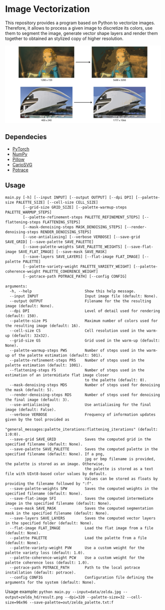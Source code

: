 # Image Vectorization
This repository provides a program based on Python to vectorize images. Therefore, it allows to process a given image to discretize its colors, use them to segment the image, generate vector shape layers and render them together to obtained an stylized copy of higher resolution.

![](https://github.com/JoanCoCo/Image-Vectorization/blob/main/images/examples.png?raw=true)

## Dependecies
- [PyTorch](https://pytorch.org)
- [NumPy](https://numpy.org)
- [Pillow](https://pillow.readthedocs.io/en/stable/)
- [CarioSVG](https://cairosvg.org)
- [Potrace](https://potrace.sourceforge.net)

## Usage
```
main.py [-h] [--input INPUT] [--output OUTPUT] [--dpi DPI] [--palette-size PALETTE_SIZE] [--cell-size CELL_SIZE]
        [--grid-size GRID_SIZE] [--palette-warmup-steps PALETTE_WARMUP_STEPS]
        [--palette-refinement-steps PALETTE_REFINEMENT_STEPS] [--flattening-steps FLATTENING_STEPS]
        [--mask-denoising-steps MASK_DENOISING_STEPS] [--render-denoising-steps RENDER_DENOISING_STEPS]
        [--use-antialiasing] [--verbose VERBOSE] [--save-grid SAVE_GRID] [--save-palette SAVE_PALETTE]
        [--save-palette-weights SAVE_PALETTE_WEIGHTS] [--save-flat-image SAVE_FLAT_IMAGE] [--save-mask SAVE_MASK]
        [--save-layers SAVE_LAYERS] [--flat-image FLAT_IMAGE] [--palette PALETTE]
        [--palette-variety-weight PALETTE_VARIETY_WEIGHT] [--palette-coherence-weight PALETTE_COHERENCE_WEIGHT]
        [--potrace-path POTRACE_PATH] [--config CONFIG]

arguments:
  -h, --help                        Show this help message.
  --input INPUT                     Input image file (default: None).
  --output OUTPUT                   Filename for the the resulting image (default: None).
  --dpi DPI                         Level of detail used for rendering (default: 150).
  --palette-size PS                 Maximum number of colors used for the resulting image (default: 16).
  --cell-size CS                    Cell resolution used in the warm-up (default: 32x32).
  --grid-size GS                    Grid used in the warm-up (default: None).
  --palette-warmup-steps PWS        Number of steps used in the warm-up of the palette estimation (default: 501).
  --palette-refinement-steps PRS    Number of steps used in the palette estimation (default: 1001).
  --flattening-steps FS             Number of steps used in the estimation of an intermidiate flat image closer 
                                    to the palette (default: 0).
  --mask-denoising-steps MDS        Number of steps used for denoising the mask (default: 5).
  --render-denoising-steps RDS      Number of steps used for denoising the final image (default: 3).
  --use-antialiasing                Use antialiasing for the final image (default: False).
  --verbose VERBOSE                 Frequency of information updates given by the tool provided as
                                    "general_messages:palette_iterations:flattening_iterations" (default: 1:0:0).
  --save-grid SAVE_GRID             Saves the computed grid in the specified filename (default: None).
  --save-palette SAVE_PALETTE       Saves the computed palette in the specified filename (default: None). If a png,
                                    jpg or bmp filename is provided, the palette is stored as an image. Otherwise, 
                                    the palette is stored as a text file with UInt8-based color values by default.
                                    Values can be stored as floats by providing the filename followed by ":f".
  --save-palette-weights SPW        Saves the computed weights in the specified filename (default: None).
  --save-flat-image SFI             Saves the computed intermediate image in the specified filename (default: None).
  --save-mask SAVE_MASK             Saves the computed segmentation mask in the specified filename (default: None).
  --save-layers SAVE_LAYERS         Saves the computed vector layers in the specified folder (default: None).
  --flat-image FLAT_IMAGE           Load the flat image from a file (default: None).
  --palette PALETTE                 Load the palette from a file (default: None).
  --palette-variety-weight PVW      Use a custom weight for the palette variety loss (default: 1.0).
  --palette-coherence-weight PCW    Use a custom weight for the palette coherence loss (default: 1.0).
  --potrace-path POTRACE_PATH       Path to the local potrace installation (default: potrace).
  --config CONFIG                   Configuration file defining the arguments for the system (default: None).
```

Usage example: ``python main.py --input=data/zelda.jpg --output=zelda_hd/result.png --dpi=320 --palette-size=32 --cell-size=96x96 --save-palette=out/zelda_palette.txt:f``
